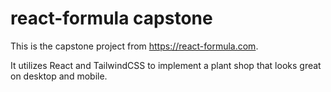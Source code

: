 # react-formula capstone

This is the capstone project from https://react-formula.com.

It utilizes React and TailwindCSS to implement a plant shop that looks great on desktop and mobile.



